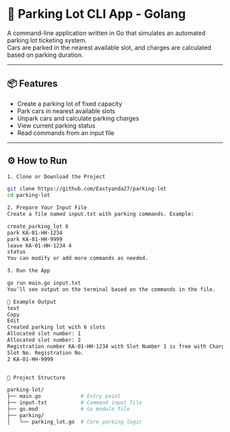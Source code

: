 # 🚗 Parking Lot CLI App - Golang

A command-line application written in Go that simulates an automated parking lot ticketing system.  
Cars are parked in the nearest available slot, and charges are calculated based on parking duration.

---

## 📦 Features

- Create a parking lot of fixed capacity  
- Park cars in nearest available slots  
- Unpark cars and calculate parking charges  
- View current parking status  
- Read commands from an input file  

---

## ⚙️ How to Run
```bash
1. Clone or Download the Project

git clone https://github.com/Eastyanda27/parking-lot
cd parking-lot

2. Prepare Your Input File
Create a file named input.txt with parking commands. Example:

create_parking_lot 6
park KA-01-HH-1234
park KA-01-HH-9999
leave KA-01-HH-1234 4
status
You can modify or add more commands as needed.

3. Run the App

go run main.go input.txt
You’ll see output on the terminal based on the commands in the file.

🧪 Example Output
text
Copy
Edit
Created parking lot with 6 slots
Allocated slot number: 1
Allocated slot number: 2
Registration number KA-01-HH-1234 with Slot Number 1 is free with Charge $30
Slot No. Registration No.
2 KA-01-HH-9999


📁 Project Structure

parking-lot/
├── main.go             # Entry point
├── input.txt           # Command input file
├── go.mod              # Go module file
├── parking/
│   └── parking_lot.go  # Core parking logic
